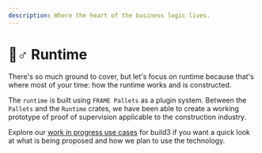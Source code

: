 ```yaml
---
description: Where the heart of the business logic lives.
---
```


# 🏃♂ Runtime

There's so much ground to cover, but let's focus on runtime because that's where most of your time: how the runtime works and is constructed.

The `runtime` is built using `FRAME Pallets` as a plugin system. Between the `Pallets` and the `Runtime` crates, we have been able to create a working prototype of proof of supervision applicable to the construction industry.

Explore our [work in progress use cases](broken-reference) for build3 if you want a quick look at what is being proposed and how we plan to use the technology.
